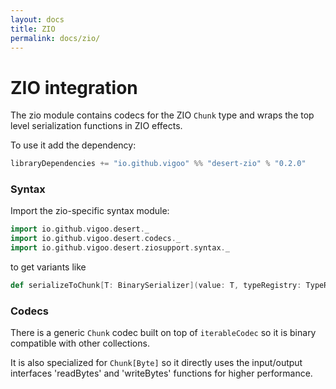 ```yaml
---
layout: docs
title: ZIO
permalink: docs/zio/
---
```


# ZIO integration

The zio module contains codecs for the ZIO `Chunk` type and wraps the top level serialization functions
in ZIO effects.  

To use it add the dependency:
```scala
libraryDependencies += "io.github.vigoo" %% "desert-zio" % "0.2.0"
```

### Syntax

Import the zio-specific syntax module: 

```scala mdoc
import io.github.vigoo.desert._
import io.github.vigoo.desert.codecs._
import io.github.vigoo.desert.ziosupport.syntax._
```

to get variants like

```scala
def serializeToChunk[T: BinarySerializer](value: T, typeRegistry: TypeRegistry = TypeRegistry.empty): ZIO[Any, DesertFailure, Chunk[Byte]]
``` 

### Codecs
There is a generic `Chunk` codec built on top of `iterableCodec` so it is binary compatible with other collections.

It is also specialized for `Chunk[Byte]` so it directly uses the input/output interfaces 'readBytes' and 'writeBytes' 
functions for higher performance.
